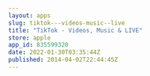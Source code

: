 ```yaml
---
layout: apps
slug: tiktok---videos-music--live
title: "TikTok - Videos, Music & LIVE"
store: apple
app_id: 835599320
date: 2022-01-30T03:35:44Z
published: 2014-04-02T22:44:45Z
---
```

